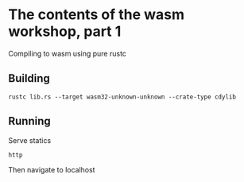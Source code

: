# The contents of the wasm workshop, part 1

Compiling to wasm using pure rustc

## Building

```
rustc lib.rs --target wasm32-unknown-unknown --crate-type cdylib
```

## Running

Serve statics

```
http
````

Then navigate to localhost
